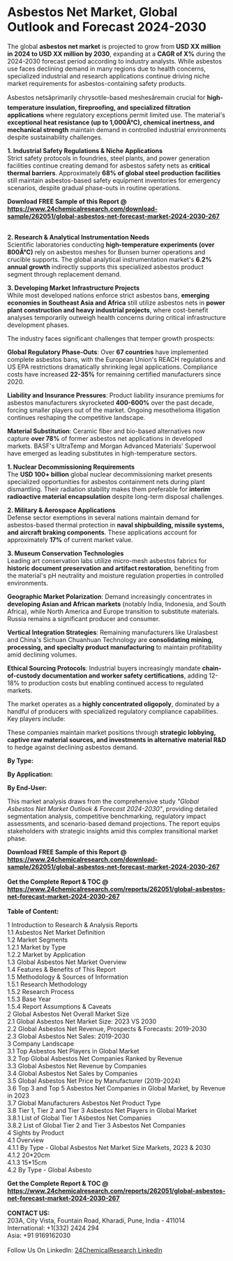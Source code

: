 <h1>Asbestos Net Market, Global Outlook and Forecast 2024-2030</h1><p>The global <strong>asbestos net market</strong> is projected to grow from <strong>USD XX million in 2024 to USD XX million by 2030</strong>, expanding at a <strong>CAGR of X%</strong> during the 2024-2030 forecast period according to industry analysts. While asbestos use faces declining demand in many regions due to health concerns, specialized industrial and research applications continue driving niche market requirements for asbestos-containing safety products.</p><p>Asbestos netsâprimarily chrysotile-based meshesâremain crucial for <strong>high-temperature insulation, fireproofing, and specialized filtration applications</strong> where regulatory exceptions permit limited use. The material's <strong>exceptional heat resistance (up to 1,000Â°C), chemical inertness, and mechanical strength</strong> maintain demand in controlled industrial environments despite sustainability challenges.</p><p><strong>1. Industrial Safety Regulations &amp; Niche Applications</strong><br>
Strict safety protocols in foundries, steel plants, and power generation facilities continue creating demand for asbestos safety nets as <strong>critical thermal barriers</strong>. Approximately <strong>68% of global steel production facilities</strong> still maintain asbestos-based safety equipment inventories for emergency scenarios, despite gradual phase-outs in routine operations.</p><div><b>Download FREE Sample of this Report @ 
            <a href="https://www.24chemicalresearch.com/download-sample/262051/global-asbestos-net-forecast-market-2024-2030-267">
            https://www.24chemicalresearch.com/download-sample/262051/global-asbestos-net-forecast-market-2024-2030-267</a></b></div><br><p><strong>2. Research &amp; Analytical Instrumentation Needs</strong><br>
Scientific laboratories conducting <strong>high-temperature experiments (over 800Â°C)</strong> rely on asbestos meshes for Bunsen burner operations and crucible supports. The global analytical instrumentation market's <strong>6.2% annual growth</strong> indirectly supports this specialized asbestos product segment through replacement demand.</p><p><strong>3. Developing Market Infrastructure Projects</strong><br>
While most developed nations enforce strict asbestos bans, <strong>emerging economies in Southeast Asia and Africa</strong> still utilize asbestos nets in <strong>power plant construction and heavy industrial projects</strong>, where cost-benefit analyses temporarily outweigh health concerns during critical infrastructure development phases.</p><p>The industry faces significant challenges that temper growth prospects:</p><p><strong>Global Regulatory Phase-Outs</strong>: Over <strong>67 countries</strong> have implemented complete asbestos bans, with the European Union's REACH regulations and US EPA restrictions dramatically shrinking legal applications. Compliance costs have increased <strong>22-35%</strong> for remaining certified manufacturers since 2020.</p><p><strong>Liability and Insurance Pressures</strong>: Product liability insurance premiums for asbestos manufacturers skyrocketed <strong>400-600%</strong> over the past decade, forcing smaller players out of the market. Ongoing mesothelioma litigation continues reshaping the competitive landscape.</p><p><strong>Material Substitution</strong>: Ceramic fiber and bio-based alternatives now capture <strong>over 78%</strong> of former asbestos net applications in developed markets. BASF's UltraTemp and Morgan Advanced Materials' Superwool have emerged as leading substitutes in high-temperature sectors.</p><p><strong>1. Nuclear Decommissioning Requirements</strong><br>
The <strong>USD 100+ billion</strong> global nuclear decommissioning market presents specialized opportunities for asbestos containment nets during plant dismantling. Their radiation stability makes them preferable for <strong>interim radioactive material encapsulation</strong> despite long-term disposal challenges.</p><p><strong>2. Military &amp; Aerospace Applications</strong><br>
Defense sector exemptions in several nations maintain demand for asbestos-based thermal protection in <strong>naval shipbuilding, missile systems, and aircraft braking components</strong>. These applications account for approximately <strong>17%</strong> of current market value.</p><p><strong>3. Museum Conservation Technologies</strong><br>
Leading art conservation labs utilize micro-mesh asbestos fabrics for <strong>historic document preservation and artifact restoration</strong>, benefiting from the material's pH neutrality and moisture regulation properties in controlled environments.</p><p><strong>Geographic Market Polarization</strong>: Demand increasingly concentrates in <strong>developing Asian and African markets</strong> (notably India, Indonesia, and South Africa), while North America and Europe transition to substitute materials. Russia remains a significant producer and consumer.</p><p><strong>Vertical Integration Strategies</strong>: Remaining manufacturers like Uralasbest and China's Sichuan Chuanhuan Technology are <strong>consolidating mining, processing, and specialty product manufacturing</strong> to maintain profitability amid declining volumes.</p><p><strong>Ethical Sourcing Protocols</strong>: Industrial buyers increasingly mandate <strong>chain-of-custody documentation and worker safety certifications</strong>, adding 12-18% to production costs but enabling continued access to regulated markets.</p><p>The market operates as a <strong>highly concentrated oligopoly</strong>, dominated by a handful of producers with specialized regulatory compliance capabilities. Key players include:</p><p>These companies maintain market positions through <strong>strategic lobbying, captive raw material sources, and investments in alternative material R&amp;D</strong> to hedge against declining asbestos demand.</p><p><strong>By Type:</strong></p><p><strong>By Application:</strong></p><p><strong>By End-User:</strong></p><p>This market analysis draws from the comprehensive study <em>"Global Asbestos Net Market Outlook &amp; Forecast 2024-2030"</em>, providing detailed segmentation analysis, competitive benchmarking, regulatory impact assessments, and scenario-based demand projections. The report equips stakeholders with strategic insights amid this complex transitional market phase.</p><div><b>Download FREE Sample of this Report @ 
            <a href="https://www.24chemicalresearch.com/download-sample/262051/global-asbestos-net-forecast-market-2024-2030-267">
            https://www.24chemicalresearch.com/download-sample/262051/global-asbestos-net-forecast-market-2024-2030-267</a></b></div><br><div><b>Get the Complete Report & TOC @ 
            <a href="https://www.24chemicalresearch.com/reports/262051/global-asbestos-net-forecast-market-2024-2030-267">
            https://www.24chemicalresearch.com/reports/262051/global-asbestos-net-forecast-market-2024-2030-267</a></b></div><br>
            <b>Table of Content:</b><p>1 Introduction to Research & Analysis Reports<br />
    1.1 Asbestos Net Market Definition<br />
    1.2 Market Segments<br />
        1.2.1 Market by Type<br />
        1.2.2 Market by Application<br />
    1.3 Global Asbestos Net Market Overview<br />
    1.4 Features & Benefits of This Report<br />
    1.5 Methodology & Sources of Information<br />
        1.5.1 Research Methodology<br />
        1.5.2 Research Process<br />
        1.5.3 Base Year<br />
        1.5.4 Report Assumptions & Caveats<br />
2 Global Asbestos Net Overall Market Size<br />
    2.1 Global Asbestos Net Market Size: 2023 VS 2030<br />
    2.2 Global Asbestos Net Revenue, Prospects & Forecasts: 2019-2030<br />
    2.3 Global Asbestos Net Sales: 2019-2030<br />
3 Company Landscape<br />
    3.1 Top Asbestos Net Players in Global Market<br />
    3.2 Top Global Asbestos Net Companies Ranked by Revenue<br />
    3.3 Global Asbestos Net Revenue by Companies<br />
    3.4 Global Asbestos Net Sales by Companies<br />
    3.5 Global Asbestos Net Price by Manufacturer (2019-2024)<br />
    3.6 Top 3 and Top 5 Asbestos Net Companies in Global Market, by Revenue in 2023<br />
    3.7 Global Manufacturers Asbestos Net Product Type<br />
    3.8 Tier 1, Tier 2 and Tier 3 Asbestos Net Players in Global Market<br />
        3.8.1 List of Global Tier 1 Asbestos Net Companies<br />
        3.8.2 List of Global Tier 2 and Tier 3 Asbestos Net Companies<br />
4 Sights by Product<br />
    4.1 Overview<br />
        4.1.1 By Type - Global Asbestos Net Market Size Markets, 2023 & 2030<br />
        4.1.2 20*20cm<br />
        4.1.3 15*15cm<br />
    4.2 By Type - Global Asbesto</p><div><b>Get the Complete Report & TOC @ 
            <a href="https://www.24chemicalresearch.com/reports/262051/global-asbestos-net-forecast-market-2024-2030-267">
            https://www.24chemicalresearch.com/reports/262051/global-asbestos-net-forecast-market-2024-2030-267</a></b></div><br><b>CONTACT US:</b><br>
            203A, City Vista, Fountain Road, Kharadi, Pune, India - 411014<br>
            International: +1(332) 2424 294<br>
            Asia: +91 9169162030 <br><br>
            Follow Us On LinkedIn: <a href="https://www.linkedin.com/company/24chemicalresearch/">24ChemicalResearch LinkedIn</a>